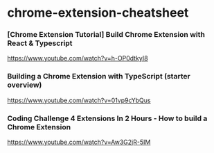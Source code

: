 # chrome-extension-cheatsheet

### [Chrome Extension Tutorial] Build Chrome Extension with React & Typescript
https://www.youtube.com/watch?v=h-OP0dtkyI8

### Building a Chrome Extension with TypeScript (starter overview)
https://www.youtube.com/watch?v=01vp9cYbQus

### Coding Challenge 4 Extensions In 2 Hours - How to build a Chrome Extension
https://www.youtube.com/watch?v=Aw3G2jR-5IM





